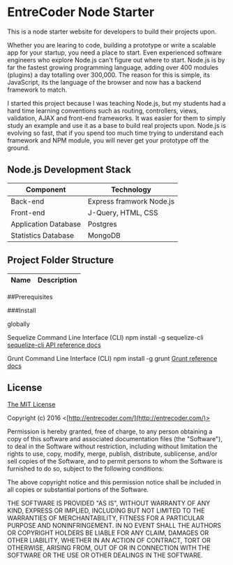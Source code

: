 
# EntreCoder Node Starter

This is a node starter website for developers to build their projects upon.

Whether you are learing to code, building a prototype or write a scalable app for your startup, you need a place to start. Even experienced software engineers who explore Node.js can't figure out where to start. Node.js is by far the fastest growing programming language, adding over 400 modules (plugins) a day totalling over 300,000. The reason for this is simple, its JavaScript, its the language of the browser and now has a backend framework to match. 

I started this project because I was teaching Node.js, but my students had a hard time learning conventions such as routing, controllers, views, validation, AJAX and front-end frameworks. It was easier for them to simply study an example and use it as a base to build real projects upon. Node.js is evolving so fast, that if you spend too much time trying to understand each framework and NPM module, you will never get your prototype off the ground. 

## Node.js Development Stack
| Component           | Technology                |
|---------------------|---------------------------|
| Back-end            | Express framwork Node.js  |
| Front-end           | J-Query, HTML, CSS        |
| Application Database| Postgres                  |
| Statistics Database | MongoDB                   |


Project Folder Structure
-----------------

| Name                               | Description                                                  |
| ---------------------------------- | ------------------------------------------------------------ |


##Prerequisites

###Install

globally

Sequelize Command Line Interface (CLI)
npm install -g sequelize-cli
[sequelize-cli API reference docs](https://github.com/sequelize/cli)

Grunt Command Line Interface (CLI)
npm install -g grunt
[Grunt reference docs](https://github.com/sequelize/cli)

## License

[The MIT License](http://opensource.org/licenses/MIT)

Copyright (c) 2016 <[http://entrecoder.com/](http://entrecoder.com/)>

Permission is hereby granted, free of charge, to any person obtaining a copy of this software and associated documentation files (the "Software"), to deal in the Software without restriction, including without limitation the rights to use, copy, modify, merge, publish, distribute, sublicense, and/or sell copies of the Software, and to permit persons to whom the Software is furnished to do so, subject to the following conditions:

The above copyright notice and this permission notice shall be included in all copies or substantial portions of the Software.

THE SOFTWARE IS PROVIDED "AS IS", WITHOUT WARRANTY OF ANY KIND, EXPRESS OR IMPLIED, INCLUDING BUT NOT LIMITED TO THE WARRANTIES OF MERCHANTABILITY, FITNESS FOR A PARTICULAR PURPOSE AND NONINFRINGEMENT. IN NO EVENT SHALL THE AUTHORS OR COPYRIGHT HOLDERS BE LIABLE FOR ANY CLAIM, DAMAGES OR OTHER LIABILITY, WHETHER IN AN ACTION OF CONTRACT, TORT OR OTHERWISE, ARISING FROM, OUT OF OR IN CONNECTION WITH THE SOFTWARE OR THE USE OR OTHER DEALINGS IN THE SOFTWARE.
